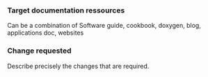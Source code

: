 ### Target documentation ressources

Can be a combination of Software guide, cookbook, doxygen, blog, applications doc, websites

### Change requested

Describe precisely the changes that are required.
